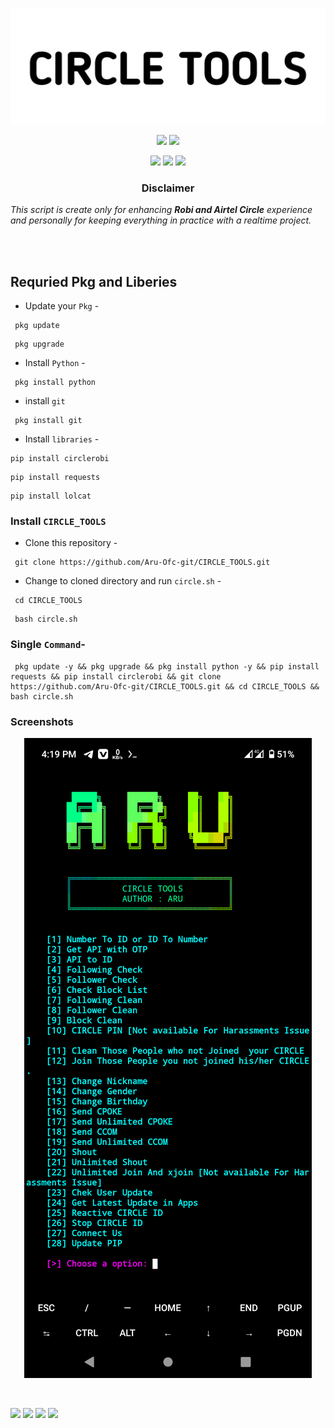 <!-- CIRCLE_TOOLS -->
<!-- CODED BY ARU -->

<p align="center">
  <img src=".images/Logo.png">
</p>

<p align="center">
  <img src="https://img.shields.io/badge/Version-1.1.2-orange?style=for-the-badge">
  <img src="https://img.shields.io/github/license/Aru-Ofc-git/CIRCLE_TOOLS?style=for-the-badge">
</p>

<p align="center">
  <img src="https://img.shields.io/badge/Author-ARU-green?style=flat-square">
  <img src="https://img.shields.io/badge/Open%20Source-Yes-green?style=flat-square">
  <img src="https://img.shields.io/badge/Written%20In-Python-green?style=flat-square">
</p>





<h3><p align="center">Disclaimer</p></h3>
<p><i>This script is create only for enhancing <b>Robi and Airtel Circle</b> experience and personally for keeping everything in practice with a realtime project.
</i></p>
<br>
<br>



## Requried Pkg and Liberies
- Update your `Pkg` -
```
 pkg update 
```
```
 pkg upgrade 
```


- Install `Python` -

```
 pkg install python 
```
- install `git`
```
 pkg install git 
```

- Install `libraries` -
```
pip install circlerobi
```
```
pip install requests
```
```
pip install lolcat
```

### Install ``CIRCLE_TOOLS``

- Clone this repository -
```
 git clone https://github.com/Aru-Ofc-git/CIRCLE_TOOLS.git
```

- Change to cloned directory and run `circle.sh` -
```
 cd CIRCLE_TOOLS
```
```
 bash circle.sh
```
### Single `Command`-
```
 pkg update -y && pkg upgrade && pkg install python -y && pip install requests && pip install circlerobi && git clone https://github.com/Aru-Ofc-git/CIRCLE_TOOLS.git && cd CIRCLE_TOOLS && bash circle.sh
```


### Screenshots
<p align="center">
    <img src=".images/Screenshot.png">
</p>
<br>

<p align="left">
  <a href="https://github.com/Aru-Ofc-Git" target="_blank"><img src="https://img.shields.io/badge/Github-It'z--ARU-green?style=for-the-badge&logo=github"></a>
  <a href="https://www.facebook.com/Aru.Ofc" target="_blank"><img src="https://img.shields.io/badge/Facebook-Aru--আরু-red?style=for-the-badge&logo=facebook"></a>
  <a href="https://m.me/1R13A14" target="_blank"><img src="https://img.shields.io/badge/Chat-Messenger-blue?style=for-the-badge&logo=messenger"></a>
 <a href="https://youtube.com/c/ARULyrics1" target="_blank"><img src="https://img.shields.io/badge/YouTube-Aru Lyrics-tomato?style=for-the-badge&logo=youtube"></a>
</p>
